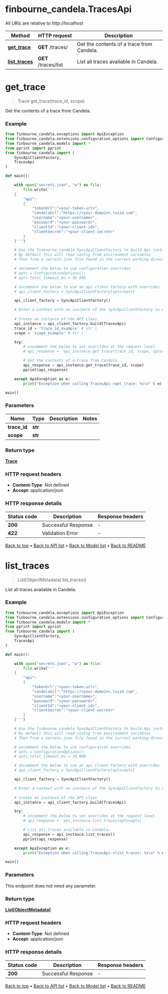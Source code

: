 # finbourne_candela.TracesApi

All URIs are relative to *http://localhost*

Method | HTTP request | Description
------------- | ------------- | -------------
[**get_trace**](TracesApi.md#get_trace) | **GET** /traces/ | Get the contents of a trace from Candela.
[**list_traces**](TracesApi.md#list_traces) | **GET** /traces/list | List all traces available in Candela.


# **get_trace**
> Trace get_trace(trace_id, scope)

Get the contents of a trace from Candela.

### Example

```python
from finbourne_candela.exceptions import ApiException
from finbourne_candela.extensions.configuration_options import ConfigurationOptions
from finbourne_candela.models import *
from pprint import pprint
from finbourne_candela import (
    SyncApiClientFactory,
    TracesApi
)

def main():

    with open("secrets.json", "w") as file:
        file.write('''
    {
        "api":
        {
            "tokenUrl":"<your-token-url>",
            "candelaUrl":"https://<your-domain>.lusid.com",
            "username":"<your-username>",
            "password":"<your-password>",
            "clientId":"<your-client-id>",
            "clientSecret":"<your-client-secret>"
        }
    }''')

    # Use the finbourne_candela SyncApiClientFactory to build Api instances with a configured api client
    # By default this will read config from environment variables
    # Then from a secrets.json file found in the current working directory

    # uncomment the below to use configuration overrides
    # opts = ConfigurationOptions();
    # opts.total_timeout_ms = 30_000

    # uncomment the below to use an api client factory with overrides
    # api_client_factory = SyncApiClientFactory(opts=opts)

    api_client_factory = SyncApiClientFactory()

    # Enter a context with an instance of the SyncApiClientFactory to ensure the connection pool is closed after use
    
    # Create an instance of the API class
    api_instance = api_client_factory.build(TracesApi)
    trace_id = 'trace_id_example' # str | 
    scope = 'scope_example' # str | 

    try:
        # uncomment the below to set overrides at the request level
        # api_response =  api_instance.get_trace(trace_id, scope, opts=opts)

        # Get the contents of a trace from Candela.
        api_response = api_instance.get_trace(trace_id, scope)
        pprint(api_response)

    except ApiException as e:
        print("Exception when calling TracesApi->get_trace: %s\n" % e)

main()
```

### Parameters

Name | Type | Description  | Notes
------------- | ------------- | ------------- | -------------
 **trace_id** | **str**|  | 
 **scope** | **str**|  | 

### Return type

[**Trace**](Trace.md)

### HTTP request headers

 - **Content-Type**: Not defined
 - **Accept**: application/json

### HTTP response details
| Status code | Description | Response headers |
|-------------|-------------|------------------|
**200** | Successful Response |  -  |
**422** | Validation Error |  -  |

[Back to top](#) &#8226; [Back to API list](../README.md#documentation-for-api-endpoints) &#8226; [Back to Model list](../README.md#documentation-for-models) &#8226; [Back to README](../README.md)

# **list_traces**
> List[ObjectMetadata] list_traces()

List all traces available in Candela.

### Example

```python
from finbourne_candela.exceptions import ApiException
from finbourne_candela.extensions.configuration_options import ConfigurationOptions
from finbourne_candela.models import *
from pprint import pprint
from finbourne_candela import (
    SyncApiClientFactory,
    TracesApi
)

def main():

    with open("secrets.json", "w") as file:
        file.write('''
    {
        "api":
        {
            "tokenUrl":"<your-token-url>",
            "candelaUrl":"https://<your-domain>.lusid.com",
            "username":"<your-username>",
            "password":"<your-password>",
            "clientId":"<your-client-id>",
            "clientSecret":"<your-client-secret>"
        }
    }''')

    # Use the finbourne_candela SyncApiClientFactory to build Api instances with a configured api client
    # By default this will read config from environment variables
    # Then from a secrets.json file found in the current working directory

    # uncomment the below to use configuration overrides
    # opts = ConfigurationOptions();
    # opts.total_timeout_ms = 30_000

    # uncomment the below to use an api client factory with overrides
    # api_client_factory = SyncApiClientFactory(opts=opts)

    api_client_factory = SyncApiClientFactory()

    # Enter a context with an instance of the SyncApiClientFactory to ensure the connection pool is closed after use
    
    # Create an instance of the API class
    api_instance = api_client_factory.build(TracesApi)

    try:
        # uncomment the below to set overrides at the request level
        # api_response =  api_instance.list_traces(opts=opts)

        # List all traces available in Candela.
        api_response = api_instance.list_traces()
        pprint(api_response)

    except ApiException as e:
        print("Exception when calling TracesApi->list_traces: %s\n" % e)

main()
```

### Parameters
This endpoint does not need any parameter.

### Return type

[**List[ObjectMetadata]**](ObjectMetadata.md)

### HTTP request headers

 - **Content-Type**: Not defined
 - **Accept**: application/json

### HTTP response details
| Status code | Description | Response headers |
|-------------|-------------|------------------|
**200** | Successful Response |  -  |

[Back to top](#) &#8226; [Back to API list](../README.md#documentation-for-api-endpoints) &#8226; [Back to Model list](../README.md#documentation-for-models) &#8226; [Back to README](../README.md)

